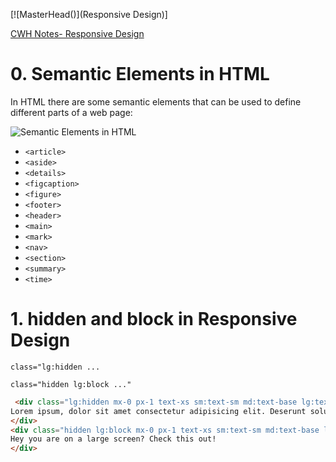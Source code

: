 [![MasterHead()](Responsive Design)]

[CWH Notes- Responsive Design](https://www.codewithharry.com/videos/tailwind-course-in-hindi-7/)

# 0. Semantic Elements in HTML
In HTML there are some semantic elements that can be used to define different parts of a web page:  

<p align="left"> <img src="https://www.w3schools.com/html/img_sem_elements.gif" alt="Semantic Elements in HTML" /> </p>

- `<article>`
- `<aside>`
- `<details>`
- `<figcaption>`
- `<figure>`
- `<footer>`
- `<header>`
- `<main>`
- `<mark>`
- `<nav>`
- `<section>`
- `<summary>`
- `<time>`

# 1. hidden and block in Responsive Design

`class="lg:hidden ...`

`class="hidden lg:block ..."`

```html
 <div class="lg:hidden mx-0 px-1 text-xs sm:text-sm md:text-base lg:text-xl  bg-red-900 sm:bg-yellow-500 md:bg-white md:text-green-700 lg:bg-green-400 lg:text-black xl:bg-blue-600 text-white">
Lorem ipsum, dolor sit amet consectetur adipisicing elit. Deserunt soluta id obcaecati, ut esse assumenda dolorum sequi! Eaque sed harum dolore? Impedit, vitae?
</div>
<div class="hidden lg:block mx-0 px-1 text-xs sm:text-sm md:text-base lg:text-xl  bg-red-900 sm:bg-yellow-500 md:bg-white md:text-green-700 lg:bg-green-400 lg:text-black xl:bg-blue-600 text-white">
Hey you are on a large screen? Check this out!
</div>
```



